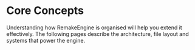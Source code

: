 # Core Concepts

Understanding how RemakeEngine is organised will help you extend it effectively. The following pages describe the architecture, file layout and systems that power the engine.
